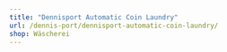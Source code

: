 ```yaml
---
title: "Dennisport Automatic Coin Laundry"
url: /dennis-port/dennisport-automatic-coin-laundry/
shop: Wäscherei
---
```

